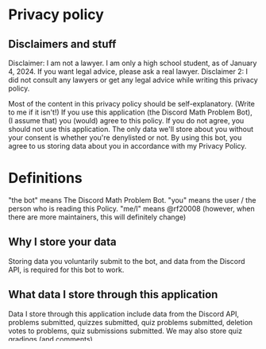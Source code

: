 # Privacy policy
## Disclaimers and stuff
Disclaimer: I am not a lawyer. I am only a high school student, as of January 4, 2024. If you want legal advice, please ask a real lawyer.
Disclaimer 2: I did not consult any lawyers or get any legal advice while writing this privacy policy.

Most of the content in this privacy policy should be self-explanatory. (Write to me if it isn't!)
If you use this application (the Discord Math Problem Bot), (I assume that) you (would) agree to this policy. If you do not agree, you should not use this application.
The only data we'll store about you without your consent is whether you're denylisted or not. By using this bot, you agree to us storing data about you in accordance with my Privacy Policy.

# Definitions
"the bot" means The Discord Math Problem Bot.
"you" means the user / the person who is reading this Policy.
"me/I" means @rf20008 (however, when there are more maintainers, this will definitely change)



## Why I store your data

Storing data you voluntarily submit to the bot, and data from the Discord API, is required for this bot to work.

## What data I store through this application

Data I store through this application include data from the Discord API, problems submitted, quizzes submitted, quiz problems submitted, deletion votes to problems, quiz submissions submitted. We may also store quiz gradings (and comments).

# Licenses you give me
As mentioned in my terms of service, I mentioned that whenever you give me things I or my bot needs to process, you provide me and my bot a perpetual, survival, irrevokable, worldwide, royalty free, license with enough rights to do the things that I and my bot might need to do.
However, you don't necessarily transfer ownership to me, and you still get credit for this problem wherever the bot shows it
Also, the license you give me will survive the termination of this bot and/or your relationship with me.

## Disclosure of your data

Problems or quizzes will be shown to people who want to view your problems, and are in the same guild as the problem, or if the problem is a global problem and the user uses the bot.
Full problem data will be shown to people who solved a problem and used /user_data get_data.
Problem data (except the answers) will be shown to people who voted for a problem and used /user_data get_data
If other kinds of data are disclosed, then either I intend this (and will notify you and update this document accordingly), or it's a bug. If it's a bug, please notify me.

If the law requires so, or the situation requires so (such as crimes occurring via the platform of my bot, or I get subpoenaed because of this application), we may share your data with the government.

## Seeing and deleting your data

You can see *almost all* of your data using the command /user_data get_data. (Some might not be shown if I forget to implement 

As of right now, quizzes do not have a user interface, but problems you submit can still be deleted via ``/delete_problem``. 
Due to Discord limitations, you are not able to delete individual problems that are part of Discord servers are not a part of. 
There is also a ``/user_data delete_all`` command, which will delete *all* your problems, quizzes, quiz submissions, and grades you submitted (including guilds you are not part of).
However, due to security reasons, we won't delete the data we store about you about whether you're denylisted / trusted.  
It is possible to delete data about whether you voted or solved problems, as of January 5, 2024, but this is not currently implemented.

## Updates and notification

I may update this policy at any time. We don't store contact information (such as Discord usernames, emails, etc.), so we can't contact users individually. However, we might notify you through the official Discord server or through the bot's status.

If there are significant changes to the Terms, I will try to notify you :-) (but I might forget). However, I often forget; please check the Policy every so often as we won't notify you for every change.
# Contributions

For legal reasons, all contributions to this application *must* be licensed under GPLv3 or later. I am not legally allowed to accept contributions licensed under any other license. I greatly appreciate your contributions!

# Retention policy

There is *no* retention policy, which is a problem.
Any data that is deleted is permanently deleted, and it is *not* recoverable. Also, data that is deleted does not get stored on my servers for any period of time.
In the future, I may try to fix this.